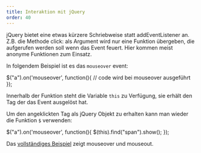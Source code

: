 ```yaml
---
title: Interaktion mit jQuery
order: 40
---
```

jQuery bietet eine etwas kürzere Schriebweise statt addEventListener an. Z.B. die Methode click: als Argument wird nur eine Funktion übergeben, die aufgerufen werden soll wenn das Event feuert. Hier kommen meist anonyme Funktionen zum Einsatz.

In folgendem Beispiel ist es das `mouseover` event:

<javascript>
$("a").on('mouseover', function(){
  // code wird bei mouseover ausgeführt
});
</javascript>

Innerhalb der Funktion steht die Variable `this` zu Verfügung, sie erhält 
den Tag der das Event ausgelöst hat.  

Um den angeklickten Tag als jQuery Objekt zu erhalten kann man wieder
die Funktion `$` verwenden:

<javascript>
$("a").on('mouseover', function(){
  $(this).find("span").show();
});
</javascript>

Das [vollständiges Beispiel](/images/mouseover.html) zeigt mouseover und
mouseout.

